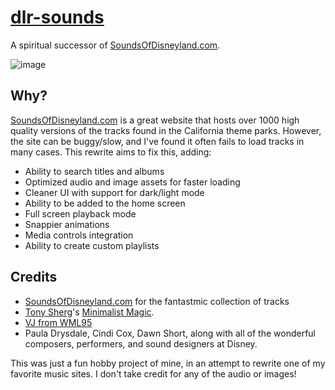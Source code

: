# [dlr-sounds](https://cabalex.github.io/dlr-sounds)
 A spiritual successor of [SoundsOfDisneyland.com](http://soundsofdisneyland.com).
 
 ![image](https://user-images.githubusercontent.com/31020729/206691452-cc504ea4-4942-4011-906d-fb1847618403.png)


## Why?
[SoundsOfDisneyland.com](http://soundsofdisneyland.com) is a great website that hosts over 1000 high quality versions of the tracks found in the California theme parks. However, the site can be buggy/slow, and I've found it often fails to load tracks in many cases. This rewrite aims to fix this, adding:
- Ability to search titles and albums
- Optimized audio and image assets for faster loading
- Cleaner UI with support for dark/light mode
- Ability to be added to the home screen
- Full screen playback mode
- Snappier animations
- Media controls integration
- Ability to create custom playlists

## Credits
- [SoundsOfDisneyland.com](http://soundsofdisneyland.com) for the fantastmic collection of tracks
- [Tony Sherg](http://tshergdesign.com)'s [Minimalist Magic](https://www.facebook.com/minimalistmagic).
- [VJ from WML95](https://www.youtube.com/user/WhereMagicLives95/featured)
- Paula Drysdale, Cindi Cox, Dawn Short, along with all of the wonderful composers, performers, and sound designers at Disney.

This was just a fun hobby project of mine, in an attempt to rewrite one of my favorite music sites. I don't take credit for any of the audio or images!
